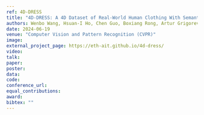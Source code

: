 ```yaml
---
ref: 4D-DRESS
title: "4D-DRESS: A 4D Dataset of Real-World Human Clothing With Semantic Annotations"
authors: Wenbo Wang, Hsuan-I Ho, Chen Guo, Boxiang Rong, Artur Grigorev, Jie Song, Juan Jose Zarate, Otmar Hilliges
date: 2024-06-19
venue: "Computer Vision and Pattern Recognition (CVPR)"
image: 
external_project_page: https://eth-ait.github.io/4d-dress/
video: 
talk: 
paper: 
poster: 
data: 
code: 
conference_url: 
equal_contributions: 
award: 
bibtex: ""
---
```

